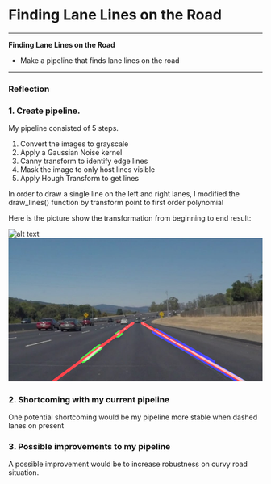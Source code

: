 # **Finding Lane Lines on the Road** 


---

**Finding Lane Lines on the Road**

* Make a pipeline that finds lane lines on the road



[//]: # (Image References)

[image1]: ./test_images/solidWhiteCurve.jpg "before"
[image2]: ./test_images_output/solidWhiteCurve.jpg "after"

---

### Reflection

### 1. Create pipeline.

My pipeline consisted of 5 steps. 

1. Convert the images to grayscale
2. Apply a Gaussian Noise kernel
3. Canny transform to identify edge lines
4. Mask the image to only host lines visible
5. Apply Hough Transform to get lines

In order to draw a single line on the left and right lanes, I modified the draw_lines() function by transform point to first order polynomial

Here is the picture show the transformation from beginning to end result: 

![alt text][image1]
![alt text][image2]


### 2. Shortcoming with my current pipeline


One potential shortcoming would be my pipeline more stable when dashed lanes on present 



### 3. Possible improvements to my pipeline

A possible improvement would be to increase robustness on curvy road situation.
